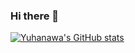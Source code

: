 ### Hi there 👋
<!-- ![GitHub followers](https://img.shields.io/github/followers/Yuhanawa?style=social)
![GitHub User's stars](https://img.shields.io/github/stars/Yuhanawa?style=social)   -->

[![Yuhanawa's GitHub stats](https://github-readme-stats.vercel.app/api?username=Yuhanawa&show_icons=true&theme=dracula&hide_border=true)](https://github.com/Yuhanawa)
<!-- https://github.com/anuraghazra/github-readme-stats -->

<!-- 
### Find me 
[![Github](https://img.shields.io/badge/-Github-f0f6fc?style=flat-square&logo=github&logoColor=000000)](https://github.com/Yuhanawa) -->
<!--
[![](https://img.shields.io/badge/-Twitter-1DA1F2?style=flat-square&logo=twitter&logoColor=white)](https://twitter.com/Yuhanawa)
[![](https://img.shields.io/badge/-BiliBili-00A1D6?style=flat-square&logo=bilibili&logoColor=white)](https://space.bilibili.com/299377302)
[![](https://img.shields.io/badge/-Blog-21759B?style=flat-square&logo=wordpress&logoColor=white)](https://Yuhanawa.github.io)
[![](https://img.shields.io/badge/QQ-faaf08?style=flat-square&logo=tencent-qq&logoColor=000000)](http://wpa.qq.com/msgrd?v=3&uin=3261817910&site=qq&menu=yes)
-->

<!--
### Language&Other 
###### Sort by time (from about 2019.5 start)
[![Python](https://img.shields.io/badge/-Python-2b5b84?style=flat-square&logo=Python&logoColor=ffe770)](https://www.python.org/)
[![Git](https://img.shields.io/badge/-Git-f05032?style=flat-square&logo=git&logoColor=white)](https://git-scm.com/)
[![Html](https://img.shields.io/badge/-HTML5-E34F26?style=flat-square&logo=html5&logoColor=white)](https://html.spec.whatwg.org/)
[![Css](https://img.shields.io/badge/-CSS3-1572B6?style=flat-square&logo=css3&logoColor=white)](https://www.w3.org/Style/CSS/)
[![Java](https://img.shields.io/badge/-Java-47A248?style=flat-square&logo=mongodb&logoColor=white)]()
[![C#](https://img.shields.io/badge/-CSharp-47A248?style=flat-square&logo=csharp&logoColor=white)]()
[![WPF](https://img.shields.io/badge/-WPF-47A248?style=flat-square&logo=dotnet&logoColor=white)]()
[![Js](https://img.shields.io/badge/-JavaScript-f7e018?style=flat-square&logo=javascript&logoColor=white)](https://www.ecma-international.org/)
[![C](https://img.shields.io/badge/-C-cb3837?style=flat-square&logo=c&logoColor=white)]()
[![C++](https://img.shields.io/badge/-C++-cb3837?style=flat-square&logo=cpp&logoColor=white)]()
-->
<!-- 2021/08/11 -->
<!--
#### learning
[![rust](https://img.shields.io/badge/-Rust-cb3837?style=flat-square&logo=rust&logoColor=white)]()  
Learning Progress: trait (10.2/20.3) 2021/08/19 13:41

#### Will learn in the near

#### Will Learn in the future
Golang Lua
[![npm](https://img.shields.io/badge/-NPM-cb3837?style=flat-square&logo=npm&logoColor=white)](https://npmjs.com/)
[![vue.js](https://img.shields.io/badge/-Vue.js-4fc08d?style=flat-square&logo=vue.js&logoColor=ffffff)](https://vuejs.org/)
[![node.js](https://img.shields.io/badge/-Node.js-43853d?style=flat-square&logo=node.js&logoColor=ffffff)](https://nodejs.org/)  

-->
<!-- 
#### Tool
VS VScode IDEA Rider Typora 
##### Fonts
[JetbrainsMono](https://www.jetbrains.com/zh-cn/lp/mono/)


<br>
<br>

![GitHub license](https://img.shields.io/github/license/Yuhanawa/Yuhanawa?style=flat-square)
![GitHub issues](https://img.shields.io/github/issues/Yuhanawa/Yuhanawa?style=flat-square)
![GitHub watchers](https://img.shields.io/github/watchers/Yuhanawa/Yuhanawa?style=flat-square)
![GitHub forks](https://img.shields.io/github/forks/Yuhanawa/Yuhanawa?style=flat-square")
![GitHub repo size](https://img.shields.io/github/repo-size/Yuhanawa/Yuhanawa?style=flat-square)

 -->
<!--
[![forthebadge](https://forthebadge.com/images/badges/made-with-java.svg)](https://forthebadge.com)
[![forthebadge](https://forthebadge.com/images/badges/uses-html.svg)](https://forthebadge.com)
-->

<!--
**Yuhanawa/Yuhanawa** is a ✨ _special_ ✨ repository because its `README.md` (this file) appears on your GitHub profile.

Here are some ideas to get you started:

- 🔭 I’m currently working on ...
- 🌱 I’m currently learning ...
- 👯 I’m looking to collaborate on ...
- 🤔 I’m looking for help with ...
- 💬 Ask me about ...
- 📫 How to reach me: ...
- 😄 Pronouns: ...
- ⚡ Fun fact: ...
-->
